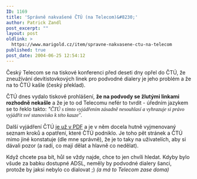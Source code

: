 ```yaml
---
ID: 1169
title: 'Správně nakvašené ČTÚ (na Telecom)&#8230;'
author: Patrick Zandl
post_excerpt: ""
layout: post
oldlink: >
  https://www.marigold.cz/item/spravne-nakvasene-ctu-na-telecom
published: true
post_date: 2004-06-25 12:54:12
---
```

<p>
Český Telecom se na tiskové konferenci před deseti dny opřel do ČTÚ, že zneužívání devítistovkových linek pro podvodné dialery je jeho problém a že na to ČTÚ kašle (český překlad). </p>
<p>
ČTÚ dnes vydalo tiskové prohlášení, <strong>že na podvody se žlutými linkami rozhodně nekašle</strong> a že je to od Telecomu nefér to tvrdit - úředním jazykem se to řeklo takto: <em>&quot;<font face="TimesNewRoman">Č</font><font face="TimesNewRoman">TÚ s tímto vyjád</font><font face="TimesNewRoman">ř</font><font face="TimesNewRoman">ením zásadn</font><font face="TimesNewRoman">ě </font><font face="TimesNewRoman">nesouhlasí a vyhrazuje si právo vyjád</font><font face="TimesNewRoman">ř</font><font face="TimesNewRoman">it své stanovisko k této kauze&quot;.</font></em></p>
<p>
Další vyjádření ČTÚ <a href="http://www.ctu.cz/art.php?iSearch=&#038;iArt=424">je už v PDF</a> a je v něm docela hutně vyjmenovaný seznam kroků a opatření, které ČTÚ podniklo. Je toho pět stránek a ČTÚ mimo jiné konstatuje (dle mne správně), že je to taky na uživatelích, aby si dávali pozor (a radí, co mají dělat a hlavně co nedělat). </p>
<p>
Když chcete psa bít, hůl se vždy najde, chce to jen chvíli hledat. Kdyby bylo všude za babku dostupné ADSL, neměly by podvodné dialery šanci, protože by jaksi nebylo co dialovat ;) <em>(a má to Telecom zase doma)</em></p>
